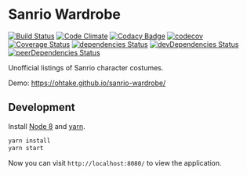 # Sanrio Wardrobe

[![Build Status](https://travis-ci.org/ohtake/sanrio-wardrobe.svg?branch=master)](https://travis-ci.org/ohtake/sanrio-wardrobe)
[![Code Climate](https://codeclimate.com/github/ohtake/sanrio-wardrobe/badges/gpa.svg)](https://codeclimate.com/github/ohtake/sanrio-wardrobe)
[![Codacy Badge](https://api.codacy.com/project/badge/Grade/03fbb73748f841a3a328c2a3c3fac818)](https://www.codacy.com/app/tomohiro/sanrio-wardrobe?utm_source=github.com&amp;utm_medium=referral&amp;utm_content=ohtake/sanrio-wardrobe&amp;utm_campaign=Badge_Grade)
[![codecov](https://codecov.io/gh/ohtake/sanrio-wardrobe/branch/master/graph/badge.svg)](https://codecov.io/gh/ohtake/sanrio-wardrobe)
[![Coverage Status](https://coveralls.io/repos/github/ohtake/sanrio-wardrobe/badge.svg?branch=master)](https://coveralls.io/github/ohtake/sanrio-wardrobe?branch=master)
[![dependencies Status](https://david-dm.org/ohtake/sanrio-wardrobe/status.svg)](https://david-dm.org/ohtake/sanrio-wardrobe)
[![devDependencies Status](https://david-dm.org/ohtake/sanrio-wardrobe/dev-status.svg)](https://david-dm.org/ohtake/sanrio-wardrobe?type=dev)
[![peerDependencies Status](https://david-dm.org/ohtake/sanrio-wardrobe/peer-status.svg)](https://david-dm.org/ohtake/sanrio-wardrobe?type=peer)

Unofficial listings of Sanrio character costumes.

Demo: <https://ohtake.github.io/sanrio-wardrobe/>

## Development

Install [Node 8](https://nodejs.org/en/download/) and [yarn](https://yarnpkg.com/en/docs/install).

```bash
yarn install
yarn start
```

Now you can visit `http://localhost:8080/` to view the application.
